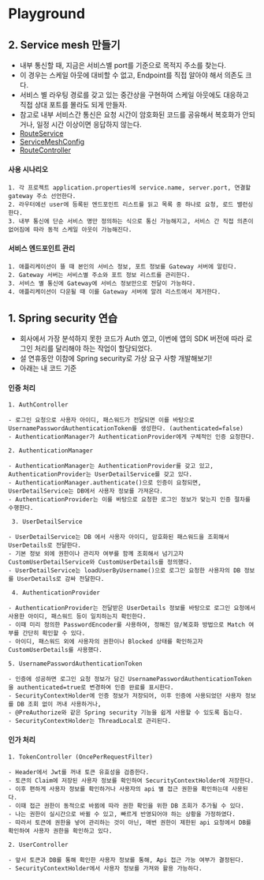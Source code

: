 # Playground

## 2. Service mesh 만들기
- 내부 통신할 때, 지금은 서비스별 port를 기준으로 목적지 주소를 찾는다.
- 이 경우는 스케일 아웃에 대비할 수 없고, Endpoint를 직접 알아야 해서 의존도 크다.
- 서비스 별 라우팅 경로를 갖고 있는 중간상을 구현하여 스케일 아웃에도 대응하고 직접 상대 포트를 몰라도 되게 만들자.
- 참고로 내부 서비스간 통신은 요청 시간이 암호화된 코드를 공유해서 복호화가 안되거나, 일정 시간 이상이면 응답하지 않는다.
- [RouteService](https://github.com/ecsimsw/my-spring-playground/blob/main/api-gateway/src/main/java/com/ecsimsw/gateway/service/RouteService.java)
- [ServiceMeshConfig](https://github.com/ecsimsw/my-spring-playground/blob/main/api-common/src/main/java/com/ecsimsw/common/config/ServiceMessConfig.java)
- [RouteController](https://github.com/ecsimsw/my-spring-playground/blob/main/api-gateway/src/main/java/com/ecsimsw/gateway/controller/RouteController.java)

#### 사용 시나리오
```
1. 각 프로젝트 application.properties에 service.name, server.port, 연결할 gateway 주소 선언한다.
2. 라우터에선 user에 등록된 엔드포인트 리스트를 읽고 목록 중 하나로 요청, 로드 밸런싱한다.
3. 내부 통신에 단순 서비스 명만 정의하는 식으로 통신 가능해지고, 서비스 간 직접 의존이 없어짐에 따라 동적 스케일 아웃이 가능해진다.
```

#### 서비스 엔드포인트 관리
```
1. 애플리케이션이 뜰 때 본인의 서비스 정보, 포트 정보를 Gateway 서버에 알린다.
2. Gateway 서버는 서비스별 주소와 포트 정보 리스트를 관리한다.
3. 서비스 별 통신에 Gateway에 서비스 정보만으로 전달이 가능하다.
4. 애플리케이션이 다운될 때 이를 Gateway 서버에 알려 리스트에서 제거한다.
```

## 1. Spring security 연습
- 회사에서 가장 분석하지 못한 코드가 Auth 였고, 이번에 앱의 SDK 버전에 따라 로그인 처리를 달리해야 하는 작업이 할당되었다.
- 설 연휴동안 이참에 Spring security로 가상 요구 사항 개발해보기!
- 아래는 내 코드 기준

#### 인증 처리

```
1. AuthController

- 로그인 요청으로 사용자 아이디, 패스워드가 전달되면 이를 바탕으로 UsernamePasswordAuthenticationToken를 생성한다. (authenticated=false)
- AuthenticationManager가 AuthenticationProvider에게 구체적인 인증 요청한다.

2. AuthenticationManager

- AuthenticationManager는 AuthenticationProvider를 갖고 있고, AuthenticationProvider는 UserDetailService를 갖고 있다.
- AuthenticationManager.authenticate()으로 인증이 요청되면, UserDetailService는 DB에서 사용자 정보를 가져온다.
- AuthenticationProvider는 이를 바탕으로 요청한 로그인 정보가 맞는지 인증 절차를 수행한다.

 3. UserDetailService

- UserDetailService는 DB 에서 사용자 아이디, 암호화된 패스워드을 조회해서 UserDetails로 전달한다.
- 기본 정보 외에 권한이나 관리자 여부를 함께 조회해서 넘기고자 CustomUserDetailService와 CustomUserDetails를 정의했다.
- UserDetailService는 loadUserByUsername()으로 로그인 요청한 사용자의 DB 정보를 UserDetails로 감싸 전달한다.

 4. AuthenticationProvider

- AuthenticationProvider는 전달받은 UserDetails 정보를 바탕으로 로그인 요청에서 사용한 아이디, 패스워드 등이 일치하는지 확인한다.
- 이때 미리 정의한 PasswordEncoder를 사용하여, 정해진 암/복호화 방법으로 Match 여부를 간단히 확인할 수 있다.
- 아이디, 패스워드 외에 사용자의 권한이나 Blocked 상태를 확인하고자 CustomUserDetails를 사용했다.

5. UsernamePasswordAuthenticationToken

- 인증에 성공하면 로그인 요청 정보가 담긴 UsernamePasswordAuthenticationToken을 authenticated=true로 변경하여 인증 완료를 표시한다.
- SecurityContextHolder에 인증 정보가 저장되어, 이후 인증에 사용되었던 사용자 정보를 DB 조회 없이 꺼내 사용하거나,
- @PreAuthorize와 같은 Spring security 기능을 쉽게 사용할 수 있도록 돕는다.
- SecurityContextHolder는 ThreadLocal로 관리된다.
```

#### 인가 처리
```
1. TokenController (OncePerRequestFilter)

- Header에서 Jwt를 꺼내 토큰 유효성을 검증한다.
- 토큰의 Claim에 저장된 사용자 정보를 확인하여 SecurityContextHolder에 저장한다.
- 이후 편하게 사용자 정보를 확인하거나 사용자의 api 별 접근 권한을 확인하는데 사용된다.
- 이때 접근 권한이 동적으로 바뀜에 따라 권한 확인을 위한 DB 조회가 추가될 수 있다.
- 나는 권한이 실시간으로 바뀔 수 있고, 빠르게 반영되어야 하는 상황을 가정하였다.
- 따라서 토큰에 권한을 넣어 관리하는 것이 아닌, 매번 권한이 제한된 api 요청에서 DB를 확인하여 사용자 권한을 확인하고 있다.

2. UserController

- 앞서 토큰과 DB를 통해 확인한 사용자 정보를 통해, Api 접근 가능 여부가 결정된다.
- SecurityContextHolder에서 사용자 정보를 가져와 활용 가능하다.
```
